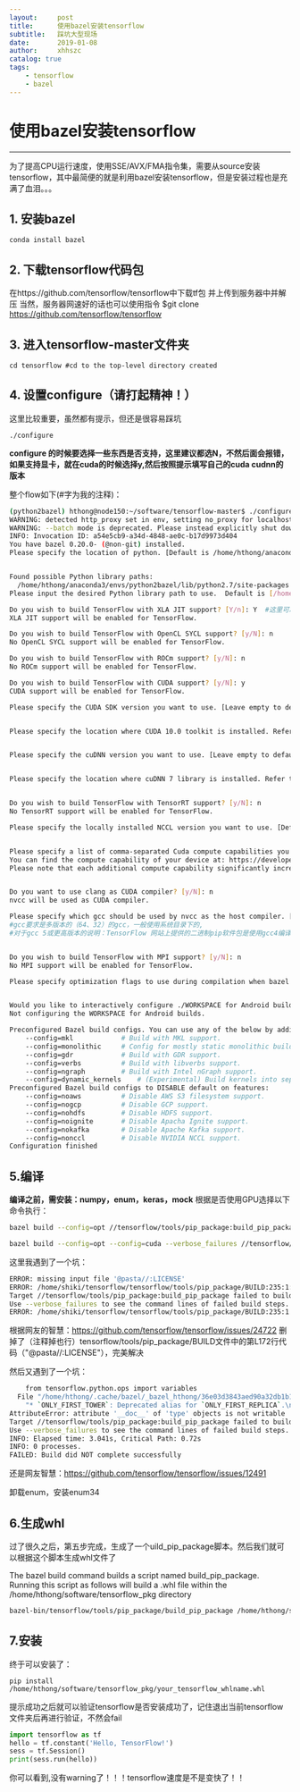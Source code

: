 ```yaml
---
layout:     post
title:      使用bazel安装tensorflow
subtitle:   踩坑大型现场
date:       2019-01-08
author:     xhhszc
catalog: true
tags:
    - tensorflow
    - bazel
---
```


# 使用bazel安装tensorflow
------
为了提高CPU运行速度，使用SSE/AVX/FMA指令集，需要从source安装tensorflow，其中最简便的就是利用bazel安装tensorflow，但是安装过程也是充满了血泪。。。


##  1. 安装bazel

```shell
conda install bazel
```


##  2. 下载tensorflow代码包
在https://github.com/tensorflow/tensorflow中下载tf包 并上传到服务器中并解压
当然，服务器网速好的话也可以使用指令 $git clone https://github.com/tensorflow/tensorflow


##  3. 进入tensorflow-master文件夹

```shell
cd tensorflow #cd to the top-level directory created
```

##  4. 设置configure（请打起精神！）
这里比较重要，虽然都有提示，但还是很容易踩坑
```shell
./configure
```
**configure 的时候要选择一些东西是否支持，这里建议都选N，不然后面会报错，如果支持显卡，就在cuda的时候选择y,然后按照提示填写自己的cuda cudnn的版本**

整个flow如下(#字为我的注释)：
```bash
(python2bazel) hthong@node150:~/software/tensorflow-master$ ./configure
WARNING: detected http_proxy set in env, setting no_proxy for localhost.
WARNING: --batch mode is deprecated. Please instead explicitly shut down your Bazel server using the command "bazel shutdown".
INFO: Invocation ID: a54e5cb9-a34d-4848-ae0c-b17d9973d404
You have bazel 0.20.0- (@non-git) installed.
Please specify the location of python. [Default is /home/hthong/anaconda3/envs/python2bazel/bin/python]: 


Found possible Python library paths:
  /home/hthong/anaconda3/envs/python2bazel/lib/python2.7/site-packages
Please input the desired Python library path to use.  Default is [/home/hthong/anaconda3/envs/python2bazel/lib/python2.7/site-packages]

Do you wish to build TensorFlow with XLA JIT support? [Y/n]: Y  #这里可以设置为Y，可以提高tensorflow的运行效率
XLA JIT support will be enabled for TensorFlow.

Do you wish to build TensorFlow with OpenCL SYCL support? [y/N]: n
No OpenCL SYCL support will be enabled for TensorFlow.

Do you wish to build TensorFlow with ROCm support? [y/N]: n
No ROCm support will be enabled for TensorFlow.

Do you wish to build TensorFlow with CUDA support? [y/N]: y
CUDA support will be enabled for TensorFlow.

Please specify the CUDA SDK version you want to use. [Leave empty to default to CUDA 10.0]: 


Please specify the location where CUDA 10.0 toolkit is installed. Refer to README.md for more details. [Default is /usr/local/cuda]: 


Please specify the cuDNN version you want to use. [Leave empty to default to cuDNN 7]: 


Please specify the location where cuDNN 7 library is installed. Refer to README.md for more details. [Default is /usr/local/cuda]: 


Do you wish to build TensorFlow with TensorRT support? [y/N]: n
No TensorRT support will be enabled for TensorFlow.

Please specify the locally installed NCCL version you want to use. [Default is to use https://github.com/nvidia/nccl]: 


Please specify a list of comma-separated Cuda compute capabilities you want to build with.
You can find the compute capability of your device at: https://developer.nvidia.com/cuda-gpus. #去这个官网查自己GPU型号对应的计算能力系数，一般默认值都与官网一致
Please note that each additional compute capability significantly increases your build time and binary size. [Default is: 6.1,6.1,6.1,6.1,6.1,6.1,6.1,6.1]: 


Do you want to use clang as CUDA compiler? [y/N]: n
nvcc will be used as CUDA compiler.

Please specify which gcc should be used by nvcc as the host compiler. [Default is /home/hthong/anaconda3/envs/python2bazel/bin/gcc]: /usr/bin/gcc
#gcc要求是多版本的（64、32）的gcc，一般使用系统目录下的, 
#对于gcc 5或更高版本的说明：TensorFlow 网站上提供的二进制pip软件包是使用gcc4编译的，高版本gcc涉及一些setting，请自己翻官网


Do you wish to build TensorFlow with MPI support? [y/N]: n
No MPI support will be enabled for TensorFlow.

Please specify optimization flags to use during compilation when bazel option "--config=opt" is specified [Default is -march=native -Wno-sign-compare]: 


Would you like to interactively configure ./WORKSPACE for Android builds? [y/N]: n
Not configuring the WORKSPACE for Android builds.

Preconfigured Bazel build configs. You can use any of the below by adding "--config=<>" to your build command. See .bazelrc for more details.
    --config=mkl            # Build with MKL support.
    --config=monolithic     # Config for mostly static monolithic build.
    --config=gdr            # Build with GDR support.
    --config=verbs          # Build with libverbs support.
    --config=ngraph         # Build with Intel nGraph support.
    --config=dynamic_kernels    # (Experimental) Build kernels into separate shared objects.
Preconfigured Bazel build configs to DISABLE default on features:
    --config=noaws          # Disable AWS S3 filesystem support.
    --config=nogcp          # Disable GCP support.
    --config=nohdfs         # Disable HDFS support.
    --config=noignite       # Disable Apacha Ignite support.
    --config=nokafka        # Disable Apache Kafka support.
    --config=nonccl         # Disable NVIDIA NCCL support.
Configuration finished
```

##  5.编译
**编译之前，需安装：numpy，enum，keras，mock**
根据是否使用GPU选择以下命令执行：
```bash
bazel build --config=opt //tensorflow/tools/pip_package:build_pip_package # CUP-only 

bazel build --config=opt --config=cuda --verbose_failures //tensorflow/tools/pip_package:build_pip_package # GPU support
```

这里我遇到了一个坑：
```bash
ERROR: missing input file '@pasta//:LICENSE'
ERROR: /home/shiki/tensorflow/tensorflow/tools/pip_package/BUILD:235:1: //tensorflow/tools/pip_package:build_pip_package: missing input file '@pasta//:LICENSE'
Target //tensorflow/tools/pip_package:build_pip_package failed to build
Use --verbose_failures to see the command lines of failed build steps.
ERROR: /home/shiki/tensorflow/tensorflow/tools/pip_package/BUILD:235:1 1 input file(s) do not exist
```
根据网友的智慧：https://github.com/tensorflow/tensorflow/issues/24722
删掉了（注释掉也行）tensorflow/tools/pip_package/BUILD文件中的第L172行代码（"@pasta//:LICENSE"），完美解决

然后又遇到了一个坑：
```bash
    from tensorflow.python.ops import variables
  File "/home/hthong/.cache/bazel/_bazel_hthong/36e03d3843aed90a32db1b13ecd82b39/execroot/org_tensorflow/bazel-out/host/bin/tensorflow/python/keras/api/create_tensorflow.python_api_2_keras_python_api_gen_compat_v2.runfiles/org_tensorflow/tensorflow/python/ops/variables.py", line 118, in <module>
    "* `ONLY_FIRST_TOWER`: Deprecated alias for `ONLY_FIRST_REPLICA`.\n  ")
AttributeError: attribute '__doc__' of 'type' objects is not writable
Target //tensorflow/tools/pip_package:build_pip_package failed to build
Use --verbose_failures to see the command lines of failed build steps.
INFO: Elapsed time: 3.041s, Critical Path: 0.72s
INFO: 0 processes.
FAILED: Build did NOT complete successfully
```
还是网友智慧：https://github.com/tensorflow/tensorflow/issues/12491

卸载enum，安装enum34


##  6.生成whl
过了很久之后，第五步完成，生成了一个uild_pip_package脚本。然后我们就可以根据这个脚本生成whl文件了

The bazel build command builds a script named build_pip_package. Running this script as follows will build a .whl file within the /home/hthong/software/tensorflow_pkg directory
```bash
bazel-bin/tensorflow/tools/pip_package/build_pip_package /home/hthong/software/tensorflow_pkg
```


##  7.安装
终于可以安装了：
```shell
pip install /home/hthong/software/tensorflow_pkg/your_tensorflow_whlname.whl
```

提示成功之后就可以验证tensorflow是否安装成功了，记住退出当前tensorflow文件夹后再进行验证，不然会fail

```python
import tensorflow as tf
hello = tf.constant('Hello, TensorFlow!')
sess = tf.Session()
print(sess.run(hello))
```
你可以看到,没有warning了！！！tensorflow速度是不是变快了！！


